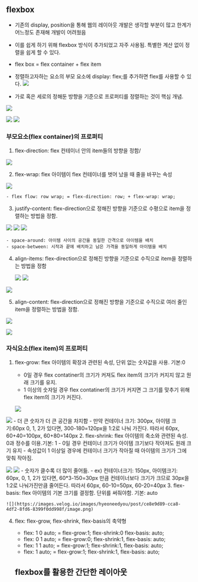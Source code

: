 ## flexbox

- 기존의 display, position을 통해 웹의 레이아웃 개발은 생각할 부분이 많고 한계가 어느정도 존재해 개발이 어려웠음
- 이를 쉽게 하기 위해 flexbox 방식이 추가되었고 자주 사용됨. 특별한 계산 없이 정렬을 쉽게 할 수 있다.
- flex box = flex container + flex item
- 정렬하고자하는 요소의 부모 요소에 display: flex;를 추가하면 flex를 사용할 수 있다.
![](https://images.velog.io/images/hyeoneedyou/post/d5983d0f-7791-4e64-b1c5-7a82096da55b/image.png)

- 가로 혹은 세로의 정해둔 방향을 기준으로 프로퍼티를 정렬하는 것이 핵심 개념.

![](https://images.velog.io/images/hyeoneedyou/post/81c197c3-2f6b-4d20-a6a8-0a39bd74db0c/image.png)

![](https://images.velog.io/images/hyeoneedyou/post/63b6e4c2-0784-4e72-8a3d-fd6452a4f7b3/image.png)
    ![](https://images.velog.io/images/hyeoneedyou/post/9c69598c-8499-4b2d-8e99-e9688e7bcee6/image.png)

### 부모요소(flex container)의 프로퍼티

1. flex-direction: flex 컨테이너 안의 item들의 방향을 정함/

![](https://images.velog.io/images/hyeoneedyou/post/1438465e-962c-4668-8be5-36929166acc8/image.png)

2. flex-wrap: flex 아이템이 flex 컨테이너를 벗어 났을 때 줄을 바꾸는 속성

![](https://images.velog.io/images/hyeoneedyou/post/04951368-7c61-4d62-8c93-ff73bd4ec56a/image.png)

    - flex flow: row wrap; = flex-direction: row; + flex-wrap: wrap;
3. justify-content: flex-direction으로 정해진 방향을 기준으로 수평으로 item을 정렬하는 방법을 정함.

  ![](https://images.velog.io/images/hyeoneedyou/post/f5e5265b-64d3-4b1f-a4dc-e2dde63d21d7/image.png)
![](https://images.velog.io/images/hyeoneedyou/post/b1d5c23d-123a-4015-b5b1-7a8cc337916c/image.png)
 ![](https://images.velog.io/images/hyeoneedyou/post/249897c8-a05f-49e7-b656-921ed2f305b6/image.png)

    - space-around: 아이템 사이의 공간을 동일한 간격으로 아이템을 배치
    - space-between: 시작과 끝에 배치하고 남은 가격을 동일하게 아이템을 배치
4. align-items: flex-direction으로 정해진 방향을 기준으로 수직으로 item을 정렬하는 방법을 정함

   ![](https://images.velog.io/images/hyeoneedyou/post/0551194e-1ac5-4230-9a0f-35f4daca2606/image.png)
   ![](https://images.velog.io/images/hyeoneedyou/post/95e5ea56-b59e-419c-add9-833ac02c015f/image.png)

![](https://images.velog.io/images/hyeoneedyou/post/3d071491-c7a4-450b-a8fd-6d4fec4a4df5/image.png)

5. align-content: flex-direction으로 정해진 방향을 기준으로 수직으로 여러 줄인 item을 정렬하는 방법을 정함.

 ![](https://images.velog.io/images/hyeoneedyou/post/d419d895-1d7c-4785-91b0-99d9369409f7/image.png)

 ![](https://images.velog.io/images/hyeoneedyou/post/aab41928-65c7-4d3d-ab6f-d0b0beab17c6/image.png)

### 자식요소(flex item)의 프로퍼티

1. flex-grow: flex 아이템의 확장과 관련된 속성, 단위 없는 숫자값을 사용. 기본:0
    - 0일 경우 flex contatiner의 크기가 커져도 flex item의 크기가 커지지 않고 원래 크기를 유지.
    - 1 이상의 숫자일 경우 flex contatiner의 크기가 커지면 그 크기를 맞추기 위해flex item의 크기가 커진다.

    ![](https://images.velog.io/images/hyeoneedyou/post/690f41d0-d82d-4426-9a2f-8dac8ef8f47c/image.png)

  ![](https://images.velog.io/images/hyeoneedyou/post/e85d58a8-f69d-4b23-9954-50714b22406a/image.png)
    - 더 큰 숫자가 더 큰 공간을 차지함
    - 만약 컨테이너 크기: 300px, 아이템 크기:60px 0, 1, 2가 있다면, 300-180=120px을 1:2로 나눠 가진다. 따라서 60px, 60+40=100px, 60+80=140px
2. flex-shrink: flex 아이템의 축소와 관련된 속성. 0과 정수를 이용.기본: 1
    - 0일 경우 컨테이너 크기가 아이템 크기보다 작아져도 원래 크기 유지
    - 속성값이 1 이상일 경우에 컨테이너 크기가 작아질 때 아이템의 크기가 그에 맞춰 작아짐.

   ![](https://images.velog.io/images/hyeoneedyou/post/b45d7373-4037-4d05-8af2-1f4e13375e01/image.png)
   ![](https://images.velog.io/images/hyeoneedyou/post/d17f19bf-d0ae-490b-a0ab-e1b3c616b903/image.png)
    - 숫자가 클수록 더 많이 줄어듦.
    - ex) 컨테이너크기: 150px, 아이템크기: 60px, 0, 1, 2가 있다면, 60*3-150=30px 만큼 컨테이너보다 크기가 크므로 30px을 1:2로 나눠가진만큼 줄어든다. 따라서 60px, 60-10=50px, 60-20=40px
3. flex-basis: flex 아이템의 기본 크기를 결정함. 단위를 써줘야함. 기본: auto

    ![](https://images.velog.io/images/hyeoneedyou/post/ce8e9d89-cca8-4df2-8fd6-8399f0dd998f/image.png)

4. flex: flex-grow, flex-shrink, flex-basis의 축약형
    - flex: 1 0 auto; = flex-grow:1; flex-shrink:0 flex-basis: auto;
    - flex: 0 1 auto; = flex-grow:0; flex-shrink:1, flex-basis: auto;
    - flex: 1 1 auto; = flex-grow:1; flex-shrink:1, flex-basis: auto;
    - flex: 1 auto; = flex-grow:1; flex-shrink:1, flex-basis: auto;

    ## flexbox를 활용한 간단한 레이아웃